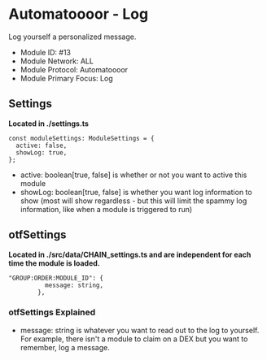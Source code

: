 # Automatoooor - Log
Log yourself a personalized message.

* Module ID: #13
* Module Network: ALL
* Module Protocol: Automatoooor
* Module Primary Focus: Log

## Settings
**Located in ./settings.ts**
```
const moduleSettings: ModuleSettings = {
  active: false,
  showLog: true,
};
```

* active: boolean[true, false] is whether or not you want to active this module
* showLog: boolean[true, false] is whether you want log information to show (most will show regardless - but this will limit the spammy log information, like when a module is triggered to run)

## otfSettings
**Located in ./src/data/CHAIN_settings.ts and are independent for each time the module is loaded.**
```
"GROUP:ORDER:MODULE_ID": {
          message: string,
        },
```

### otfSettings Explained
* message: string is whatever you want to read out to the log to yourself.  For example, there isn't a module to claim on a DEX but you want to remember, log a message.